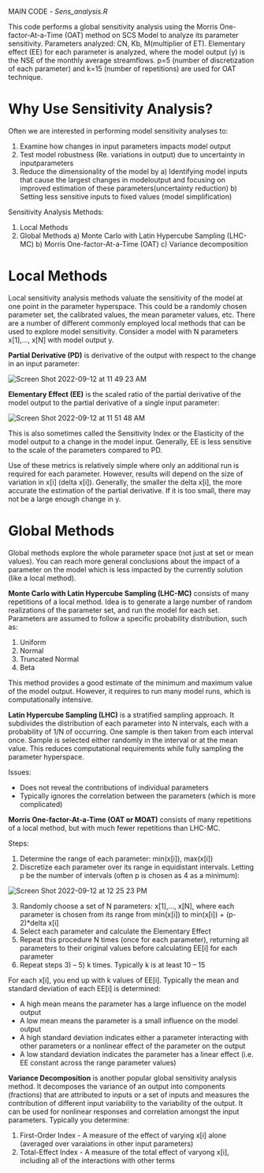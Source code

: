 MAIN CODE - *Sens_analysis.R*

This code performs a global sensitivity analysis using the Morris One-factor-At-a-Time (OAT) method on SCS Model to analyze its parameter sensitivity. Parameters analyzed: CN, Kb, M(multiplier of ET). Elementary effect (EE) for each parameter is analyzed, where the model output (y) is the NSE of the monthly average streamflows. p=5 (number of discretization of each parameter) and k=15 (number of repetitions) are used for OAT technique. 

# Why Use Sensitivity Analysis?

Often we are interested in performing model sensitivity analyses to:
1) Examine how changes in input parameters impacts model output
2) Test model robustness (Re. variations in output) due to uncertainty in inputparameters
3) Reduce the dimensionality of the model by
   a) Identifying model inputs that cause the largest changes in modeloutput and focusing on improved estimation of these parameters(uncertainty reduction)
   b) Setting less sensitive inputs to fixed values (model simplification)
   
Sensitivity Analysis Methods:
1) Local Methods
2) Global Methods
   a) Monte Carlo with Latin Hypercube Sampling (LHC-MC)
   b) Morris One-factor-At-a-Time (OAT)
   c) Variance decomposition

# Local Methods

Local sensitivity analysis methods valuate the sensitivity of the model at one point in the parameter hyperspace. This could be a randomly chosen parameter set, the calibrated values, the mean parameter values, etc. There are a number of different commonly employed local methods that can be used to explore model sensitivity. Consider a model with N parameters x[1],..., x[N] with model output y.

**Partial Derivative (PD)** is derivative of the output with respect to the change in an input parameter:

![Screen Shot 2022-09-12 at 11 49 23 AM](https://user-images.githubusercontent.com/111301407/189698968-86f16ca2-4c3f-4d82-9587-ea93238af1f2.png)

**Elementary Effect (EE)** is the scaled ratio of the partial derivative of the model output to the partial derivative of a single input parameter:

![Screen Shot 2022-09-12 at 11 51 48 AM](https://user-images.githubusercontent.com/111301407/189699493-7d059c7a-e896-4c2c-b3fa-d042a559e097.png)

This is also sometimes called the Sensitivity Index or the Elasticity of the model output to a change in the model input. Generally, EE is less sensitive to the scale of the parameters compared to PD.

Use of these metrics is relatively simple where only an additional run is required for each parameter. However, results will depend on the size of variation in x[i] (delta x[i]). Generally, the smaller the delta x[i], the more accurate the estimation of the partial derivative. If it is too small, there may not be a large enough change in y. 

# Global Methods

Global methods explore the whole parameter space (not just at set or mean values). You can reach more general conclusions about the impact of a parameter on the model which is less impacted by the currently solution (like a local method). 

**Monte Carlo with Latin Hypercube Sampling (LHC-MC)** consists of many repetitions of a local method. Idea is to generate a large number of random realizations of the parameter set, and run the model for each set. Parameters are assumed to follow a specific probability distribution, such as:
1) Uniform
2) Normal
3) Truncated Normal
4) Beta

This method provides a good estimate of the minimum and maximum value of the model output. However, it requires to run many model runs, which is computationally intensive. 

**Latin Hypercube Sampling (LHC)** is a stratified sampling approach. It subdivides the distribution of each parameter into N intervals, each with a probability of 1/N of occurring. One sample is then taken from each interval once. Sample is selected either randomly in the interval or at the mean value. This reduces computational requirements while fully sampling the parameter hyperspace. 

Issues: 
- Does not reveal the contributions of individual parameters
- Typically ignores the correlation between the parameters (which is more complicated)

**Morris One-factor-At-a-Time (OAT or MOAT)** consists of many repetitions of a local method, but with much fewer repetitions than LHC-MC. 

Steps:
1) Determine the range of each parameter: min(x[i]), max(x[i])
2) Discretize each parameter over its range in equidistant intervals. Letting p be the number of intervals (often p is chosen as 4 as a minimum):

![Screen Shot 2022-09-12 at 12 25 23 PM](https://user-images.githubusercontent.com/111301407/189706545-e6353565-ef07-48dd-beb5-2de8b5ffb95f.png)

3) Randomly choose a set of N parameters: x[1],..., x[N], where each parameter is chosen from its range from min(x[i]) to min(x[i]) + (p-2)*delta x[i]
4) Select each parameter and calculate the Elementary Effect
5) Repeat this procedure N times (once for each parameter), returning all parameters to their original values before calculating EE[i] for each parameter
6) Repeat steps 3) – 5) k times. Typically k is at least 10 – 15

For each x[i], you end up with k values of EE[i]. Typically the mean and standard deviation of each EE[i] is determined:
- A high mean means the parameter has a large influence on the model output
- A low mean means the parameter is a small influence on the model output
- A high standard deviation indicates either a parameter interacting with other parameters or a nonlinear effect of the parameter on the output
- A low standard deviation indicates the parameter has a linear effect (i.e. EE constant across the range parameter values)

**Variance Decomposition** is another popular global sensitivity analysis method. It decomposes the variance of an output into components (fractions) that are attributed to inputs or a set of inputs and measures the contribution of different input variability to the variability of the output. It can be used for nonlinear responses and correlation amongst the input parameters. Typically you determine:
1) First-Order Index - A measure of the effect of varying x[i] alone (averaged over varaiations in other input parameters)
2) Total-Effect Index - A measure of the total effect of varyong x[i], including all of the interactions with other terms
